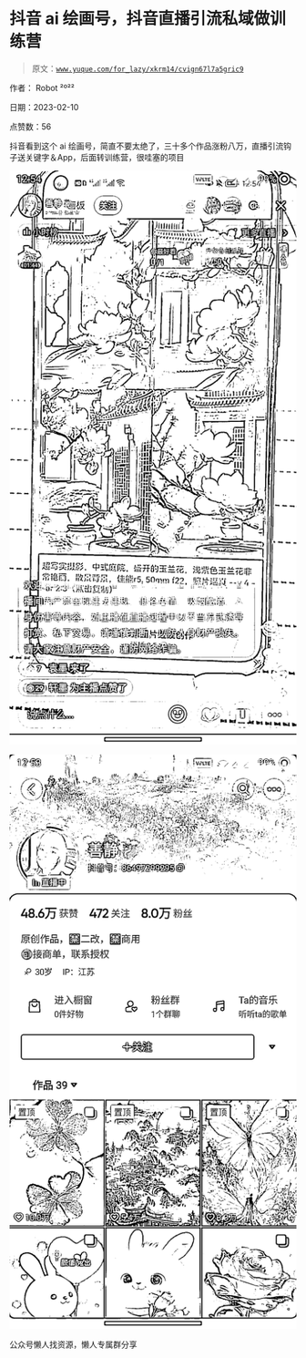 # 抖音 ai 绘画号，抖音直播引流私域做训练营

> 原文：[`www.yuque.com/for_lazy/xkrm14/cvign67l7a5gric9`](https://www.yuque.com/for_lazy/xkrm14/cvign67l7a5gric9)



作者： Robot ²º²²



日期：2023-02-10



点赞数：56



抖音看到这个 ai 绘画号，简直不要太绝了，三十多个作品涨粉八万，直播引流钩子送关键字＆App，后面转训练营，很哇塞的项目



![](img/300526bd559b10e729209aded4d1b003.png)  

![](img/3e4ec8ad58653ac5efa744ffcef28c79.png)  

公众号懒人找资源，懒人专属群分享

